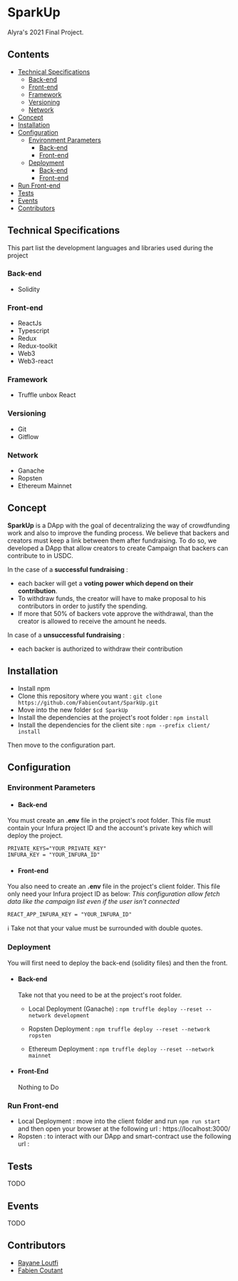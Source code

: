 # SparkUp

Alyra's 2021 Final Project.


## Contents
* [Technical Specifications](#Technical-Specifications)
  * [Back-end](#Back-end)
  * [Front-end](#Front-end)
  * [Framework](#Framework)
  * [Versioning](#Versioning)
  * [Network](#Network)
* [Concept](#concept)
* [Installation](#Installation)
* [Configuration](#Configuration)
  * [Environment Parameters](#Environment-Parameters)
    * [Back-end](#Back-end) 
    * [Front-end](#Front-end) 
  * [Deployment](#Deployment)
    * [Back-end](#Back-end)
    * [Front-end](#Front-end)
* [Run Front-end](#Run-Front-end)
* [Tests](#Tests)
* [Events](#Events)
* [Contributors](#Contributors)

## Technical Specifications

This part list the development languages and libraries used during the project

### Back-end
* Solidity

### Front-end
* ReactJs
* Typescript
* Redux
* Redux-toolkit
* Web3
* Web3-react

### Framework
* Truffle unbox React

### Versioning
* Git
* Gitflow

### Network
* Ganache
* Ropsten
* Ethereum Mainnet



## Concept

**SparkUp** is a DApp with the goal of decentralizing the way of crowdfunding work and also to improve the funding
process. We believe that backers and creators must keep a link between them after fundraising. To do so, we developed a
DApp that allow creators to create Campaign that backers can contribute to in USDC.

In the case of a **successful fundraising** :

* each backer will get a **voting power which depend on their contribution**.
* To withdraw funds, the creator will have to make proposal to his contributors in order to justify the spending.
* If more that 50% of backers vote approve the withdrawal, than the creator is allowed to receive the amount he needs.

In case of a **unsuccessful fundraising** :

* each backer is authorized to withdraw their contribution


## Installation


* Install npm
* Clone this repository where you want : `git clone https://github.com/FabienCoutant/SparkUp.git`
* Move into the new folder `$cd SparkUp`
* Install the dependencies at the project's root folder : `npm install`
* Install the dependencies for the client site : `npm --prefix client/ install`

Then move to the configuration part.

## Configuration

### Environment Parameters

* #### Back-end

You must create an **.env** file in the project's root folder. This file must contain your Infura project ID and the
account's private key which will deploy the project.

```
PRIVATE_KEYS="YOUR_PRIVATE_KEY"
INFURA_KEY = "YOUR_INFURA_ID"
```

* #### Front-end

You also need to create an **.env** file in the project's client folder. This file only need your Infura project ID as
below:
*This configuration allow fetch data like the campaign list even if the user isn't connected*

```
REACT_APP_INFURA_KEY = "YOUR_INFURA_ID"
```

ℹ️ Take not that your value must be surrounded with double quotes.

### Deployment

You will first need to deploy the back-end (solidity files) and then the front.

* #### Back-end
  Take not that you need to be at the project's root folder.

    * Local Deployment (Ganache) : `npm truffle deploy --reset --network development`

    * Ropsten Deployment : `npm truffle deploy --reset --network ropsten`
      
    * Ethereum Deployment : `npm truffle deploy --reset --network mainnet`

* #### Front-End
  Nothing to Do

### Run Front-end
* Local Deployment : move into the client folder and run `npm run start` and then open your browser at the following url : https://localhost:3000/ 
* Ropsten : to interact with our DApp and smart-contract use the following url : 


## Tests

TODO

## Events

TODO


## Contributors


- [Rayane Loutfi](https://github.com/RayXpub)
- [Fabien Coutant](https://github.com/FabienCoutant)
